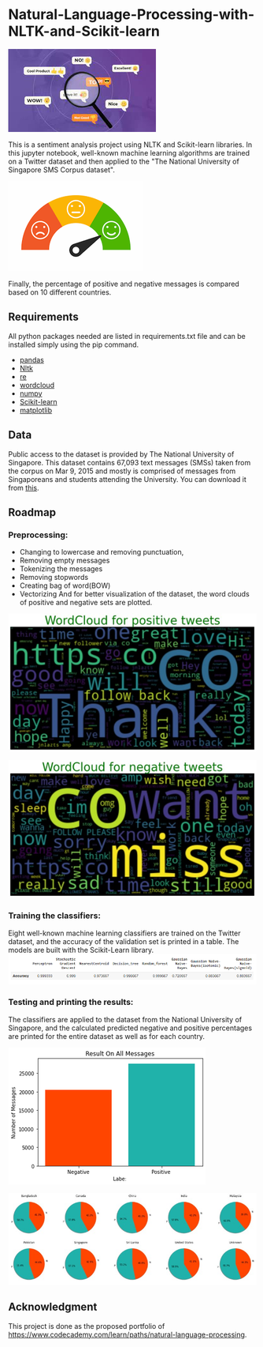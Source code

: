 # Natural-Language-Processing-with-NLTK-and-Scikit-learn

![img](https://github.com/Sepideh-Adamiat/Natural-Language-Processing-with-NLTK-and-Scikit-learn/blob/main/images/1.png)

This is a sentiment analysis project using NLTK and Scikit-learn libraries. In this jupyter notebook, well-known machine learning algorithms are trained on a Twitter dataset and then applied to the "The National University of Singapore SMS Corpus dataset".

![img](https://github.com/Sepideh-Adamiat/Natural-Language-Processing-with-NLTK-and-Scikit-learn/blob/main/images/2.png)

Finally, the percentage of positive and negative messages is compared based on 10 different countries.

## Requirements
All python packages needed are listed in requirements.txt file and can be installed simply using the pip command.

- [pandas](https://pandas.pydata.org/)
- [Nltk](https://www.nltk.org/)
- [re](https://docs.python.org/3/library/re.html)
- [wordcloud](https://pypi.org/project/wordcloud/)
- [numpy](http://www.numpy.org/)
- [Scikit-learn](http://scikit-learn.org/stable/)
- [matplotlib](https://matplotlib.org/)
 
## Data
Public access to the dataset is provided by The National University of Singapore. This dataset contains 67,093 text messages (SMSs) taken from the corpus on Mar 9, 2015 and mostly is comprised of messages from Singaporeans and students attending the University. You can download it from [this](https://static-assets.codecademy.com/skillpaths/nlp/portfolio-project/clean_nus_sms.csv.zip).
 
## Roadmap
### Preprocessing: 
- Changing to lowercase and removing punctuation,
- Removing empty messages
- Tokenizing the messages
- Removing stopwords
- Creating bag of word(BOW)
- Vectorizing
And for better visualization of the dataset, the word clouds of positive and negative sets are plotted.

![img](https://github.com/Sepideh-Adamiat/Natural-Language-Processing-with-NLTK-and-Scikit-learn/blob/main/images/3.jpg)

![img](https://github.com/Sepideh-Adamiat/Natural-Language-Processing-with-NLTK-and-Scikit-learn/blob/main/images/4.jpg)

### Training the classifiers:
Eight well-known machine learning classifiers are trained on the Twitter dataset, and the accuracy of the validation set is printed in a table. The models are built with the Scikit-Learn library.
![alt text](https://github.com/Sepideh-Adamiat/Natural-Language-Processing-with-NLTK-and-Scikit-learn/blob/main/images/5.png)

### Testing and printing the results:

The classifiers are applied to the dataset from the National University of Singapore, and the calculated predicted negative and positive percentages are printed for the entire dataset as well as for each country.
 
 ![img](https://github.com/Sepideh-Adamiat/Natural-Language-Processing-with-NLTK-and-Scikit-learn/blob/main/images/6.png)
 
 ![img](https://github.com/Sepideh-Adamiat/Natural-Language-Processing-with-NLTK-and-Scikit-learn/blob/main/images/7.jpg)
 
 
## Acknowledgment
This project is done as the proposed portfolio of https://www.codecademy.com/learn/paths/natural-language-processing.
